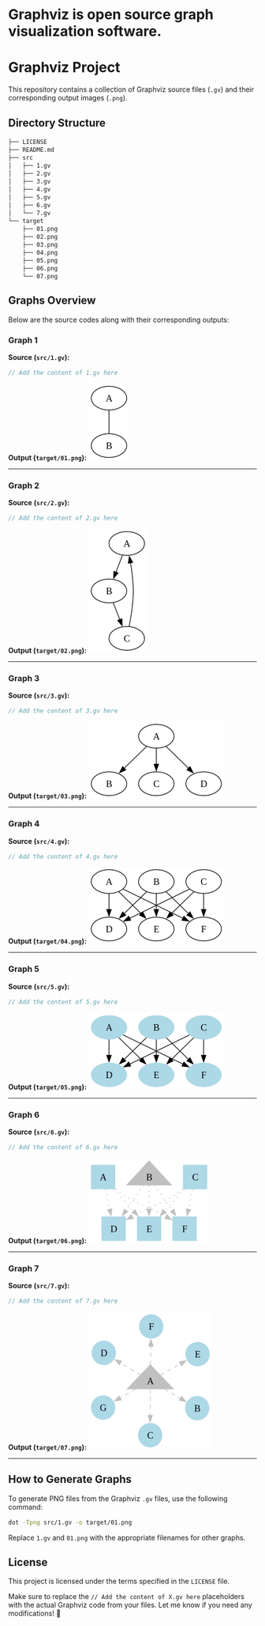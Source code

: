 # Graphviz is open source graph visualization software.

# Graphviz Project

This repository contains a collection of Graphviz source files (`.gv`) and their corresponding output images (`.png`).

## Directory Structure

```
├── LICENSE
├── README.md
├── src
│   ├── 1.gv
│   ├── 2.gv
│   ├── 3.gv
│   ├── 4.gv
│   ├── 5.gv
│   ├── 6.gv
│   └── 7.gv
└── target
    ├── 01.png
    ├── 02.png
    ├── 03.png
    ├── 04.png
    ├── 05.png
    ├── 06.png
    └── 07.png
```

## Graphs Overview

Below are the source codes along with their corresponding outputs:

### Graph 1

**Source (`src/1.gv`):**
```dot
// Add the content of 1.gv here
```

**Output (`target/01.png`):**
![Graph 1](target/01.png)

---

### Graph 2

**Source (`src/2.gv`):**
```dot
// Add the content of 2.gv here
```

**Output (`target/02.png`):**
![Graph 2](target/02.png)

---

### Graph 3

**Source (`src/3.gv`):**
```dot
// Add the content of 3.gv here
```

**Output (`target/03.png`):**
![Graph 3](target/03.png)

---

### Graph 4

**Source (`src/4.gv`):**
```dot
// Add the content of 4.gv here
```

**Output (`target/04.png`):**
![Graph 4](target/04.png)

---

### Graph 5

**Source (`src/5.gv`):**
```dot
// Add the content of 5.gv here
```

**Output (`target/05.png`):**
![Graph 5](target/05.png)

---

### Graph 6

**Source (`src/6.gv`):**
```dot
// Add the content of 6.gv here
```

**Output (`target/06.png`):**
![Graph 6](target/06.png)

---

### Graph 7

**Source (`src/7.gv`):**
```dot
// Add the content of 7.gv here
```

**Output (`target/07.png`):**
![Graph 7](target/07.png)

---

## How to Generate Graphs

To generate PNG files from the Graphviz `.gv` files, use the following command:

```sh
dot -Tpng src/1.gv -o target/01.png
```

Replace `1.gv` and `01.png` with the appropriate filenames for other graphs.

## License

This project is licensed under the terms specified in the `LICENSE` file.

Make sure to replace the `// Add the content of X.gv here` placeholders with the actual Graphviz code from your files. Let me know if you need any modifications! 🚀
